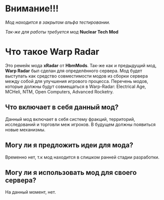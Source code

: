 # Внимание!!!
*Мод находится в закрытом альфа тестировании.*

*Так-же для работы требуется мод* **Nuclear Tech Mod**

# Что такое Warp Radar
Это ремейк мода **xRadar** от **HbmMods**.
Так-же как и предыдущий мод, **Warp Radar** был сделан для определённого сервера.
Мод будет выступать как средство совместимости модов из сборки сервера между собой для улучшения игрового процесса.
Перечень модов, которые должны будут совмещаться в Warp-Radar: Electrical Age, MCHeli, NTM, Open Computers, Advanced Rocketry.

## Что включает в себя данный мод?
Данный мод включает в себя систему фракций, территорий, исследований и торговли меж игроков.
В будущем должны появиться новые механизмы.

## Могу ли я предложить идеи для мода?
Временно нет, т.к мод находится в слишком ранней стадии разработки.

## Могу ли я использовать мод для своего сервера?
На данный момент, нет.
